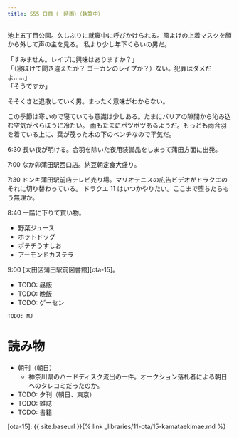 ```yaml
---
title: 555 日目（一時雨）（執筆中）
---
```


池上五丁目公園。久しぶりに就寝中に呼びかけられる。風よけの上着マスクを顔から外して声の主を見る。
私より少し年下くらいの男だ。

「すみません。レイプに興味はありますか？」<br/>
「（寝ぼけて聞き違えたか？ ゴーカンのレイプか？）ない。犯罪はダメだよ……」<br/>
「そうですか」

そそくさと退散していく男。まったく意味がわからない。

この季節は寒いので寝ていても意識は少しある。たまにバリアの隙間から沁み込む空気がべらぼうに冷たい。
雨もたまにポツポツあるようだ。もっとも雨合羽を着ている上に、葉が茂った木の下のベンチなので平気だ。

6:30 長い夜が明ける。合羽を除いた夜用装備品をしまって蒲田方面に出発。

7:00 なか卯蒲田駅西口店。納豆朝定食大盛り。

7:30 ドンキ蒲田駅前店テレビ売り場。マリオテニスの広告ビデオがドラクエのそれに切り替わっている。
ドラクエ 11 はいつかやりたい。ここまで堕ちたらもう無理か。

8:40 一階に下りて買い物。
* 野菜ジュース
* ホットドッグ
* ポテチうすしお
* アーモンドカステラ

9:00 [大田区蒲田駅前図書館][ota-15]。

* TODO: 昼飯
* TODO: 晩飯
* TODO: ゲーセン

```text
TODO: MJ
```

# 読み物

* 朝刊（朝日）
  * 神奈川県のハードディスク流出の一件。オークション落札者による朝日へのタレコミだったのか。
* TODO: 夕刊（朝日、東京）
* TODO: 雑誌
* TODO: 書籍

[ota-15]: {{ site.baseurl }}{% link _libraries/11-ota/15-kamataekimae.md %}
